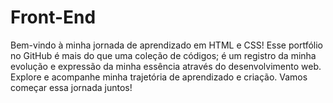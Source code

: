 # Front-End
 Bem-vindo à minha jornada de aprendizado em HTML e CSS! Esse portfólio no GitHub é mais do que uma coleção de códigos; é um registro da minha evolução e expressão da minha essência através do desenvolvimento web. Explore e acompanhe minha trajetória de aprendizado e criação.  Vamos começar essa jornada juntos!
